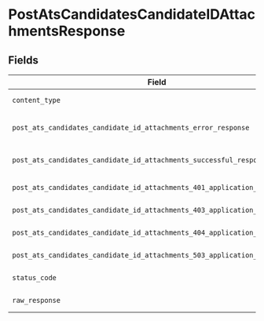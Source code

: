 # PostAtsCandidatesCandidateIDAttachmentsResponse


## Fields

| Field                                                                                                                                                          | Type                                                                                                                                                           | Required                                                                                                                                                       | Description                                                                                                                                                    |
| -------------------------------------------------------------------------------------------------------------------------------------------------------------- | -------------------------------------------------------------------------------------------------------------------------------------------------------------- | -------------------------------------------------------------------------------------------------------------------------------------------------------------- | -------------------------------------------------------------------------------------------------------------------------------------------------------------- |
| `content_type`                                                                                                                                                 | *str*                                                                                                                                                          | :heavy_check_mark:                                                                                                                                             | HTTP response content type for this operation                                                                                                                  |
| `post_ats_candidates_candidate_id_attachments_error_response`                                                                                                  | [Optional[shared.PostAtsCandidatesCandidateIDAttachmentsErrorResponse]](../../models/shared/postatscandidatescandidateidattachmentserrorresponse.md)           | :heavy_minus_sign:                                                                                                                                             | POST /ats/candidates/:candidate_id/attachments Error response                                                                                                  |
| `post_ats_candidates_candidate_id_attachments_successful_response`                                                                                             | [Optional[shared.PostAtsCandidatesCandidateIDAttachmentsSuccessfulResponse]](../../models/shared/postatscandidatescandidateidattachmentssuccessfulresponse.md) | :heavy_minus_sign:                                                                                                                                             | POST /ats/candidates/:candidate_id/attachments Successful response                                                                                             |
| `post_ats_candidates_candidate_id_attachments_401_application_json_object`                                                                                     | [Optional[PostAtsCandidatesCandidateIDAttachments401ApplicationJSON]](../../models/operations/postatscandidatescandidateidattachments401applicationjson.md)    | :heavy_minus_sign:                                                                                                                                             | Returned when the authentication header was invalid or missing.                                                                                                |
| `post_ats_candidates_candidate_id_attachments_403_application_json_object`                                                                                     | [Optional[PostAtsCandidatesCandidateIDAttachments403ApplicationJSON]](../../models/operations/postatscandidatescandidateidattachments403applicationjson.md)    | :heavy_minus_sign:                                                                                                                                             | Returned when the passed integration is inactive.                                                                                                              |
| `post_ats_candidates_candidate_id_attachments_404_application_json_object`                                                                                     | [Optional[PostAtsCandidatesCandidateIDAttachments404ApplicationJSON]](../../models/operations/postatscandidatescandidateidattachments404applicationjson.md)    | :heavy_minus_sign:                                                                                                                                             | Returned when a requested resource is not found.                                                                                                               |
| `post_ats_candidates_candidate_id_attachments_503_application_json_object`                                                                                     | [Optional[PostAtsCandidatesCandidateIDAttachments503ApplicationJSON]](../../models/operations/postatscandidatescandidateidattachments503applicationjson.md)    | :heavy_minus_sign:                                                                                                                                             | Returned when no sync has finished successfully yet                                                                                                            |
| `status_code`                                                                                                                                                  | *int*                                                                                                                                                          | :heavy_check_mark:                                                                                                                                             | HTTP response status code for this operation                                                                                                                   |
| `raw_response`                                                                                                                                                 | [requests.Response](https://requests.readthedocs.io/en/latest/api/#requests.Response)                                                                          | :heavy_minus_sign:                                                                                                                                             | Raw HTTP response; suitable for custom response parsing                                                                                                        |